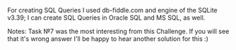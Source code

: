 For creating SQL Queries I used db-fiddle.com and engine of the SQLite v3.39;
I can create SQL Queries in Oracle SQL and MS SQL, as well.

Notes: 
Task №7 was the most interesting from this Challenge. If you will see that it's wrong answer 
I'll be happy to hear another solution for this :)